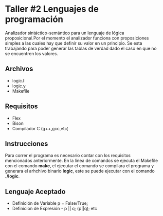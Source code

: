 # Taller #2 Lenguajes de programación
Analizador sintáctico-semántico para un lenguaje de lógica proposicional.Por el momento el analizador funciona con proposiciones simples a las cuales hay que definir su valor en un principio. Se esta trabajando para poder generar las tablas de verdad dado el caso en que no se encuentren los valores. 

## Archivos
* logic.l
* logic.y
* Makefile

## Requisitos
- Flex
- Bison
- Compilador C (g++,gcc,etc)

## Instrucciones

Para correr el programa es necesario contar con los requisitos mencionados anteriormente. En la linea de comandos se ejecuta el Makefile con el comando __make__, el ejecutar el comando se compilara el programa y generara el arhchivo binario __logic__, este se puede ejecutar con el comando __./logic__.

## Lenguaje Aceptado
- Definición de Variable p = False/True;
- Definicion de Expresión - p || q; (p||q); etc